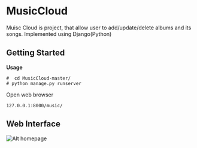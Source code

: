 # MusicCloud
Muisc Cloud is project, that allow user to add/update/delete albums and its songs. Implemented using Django(Python)

## Getting Started
**Usage**
```
#  cd MusicCloud-master/
# python manage.py runserver
```
 Open web browser
  ```
127.0.0.1:8000/music/
  ```

## Web Interface
![Alt homepage](https://drive.google.com/file/d/1rOBBSTA5DwOcvsHbxqUwnmhHvT6BJy43/view?usp=sharing)
